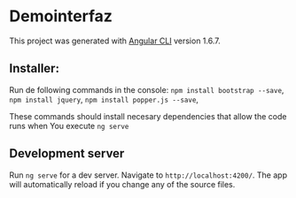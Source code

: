 # Demointerfaz

This project was generated with [Angular CLI](https://github.com/angular/angular-cli) version 1.6.7.

## Installer:

Run de following commands in the console:
`npm install bootstrap --save`,
`npm install jquery`,
`npm install popper.js --save`,

These commands should install necesary dependencies that allow the code runs when You execute `ng serve`

## Development server

Run `ng serve` for a dev server. Navigate to `http://localhost:4200/`. The app will automatically reload if you change any of the source files.

